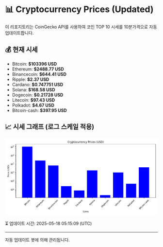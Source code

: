 
# 📊 Cryptocurrency Prices (Updated)

이 리포지토리는 CoinGecko API를 사용하여 코인 TOP 10 시세를 10분가격으로 자동 업데이트합니다.

## 💰 현재 시세
- Bitcoin: **$103396 USD**
- Ethereum: **$2488.77 USD**
- Binancecoin: **$644.41 USD**
- Ripple: **$2.37 USD**
- Cardano: **$0.747751 USD**
- Solana: **$168.58 USD**
- Dogecoin: **$0.21728 USD**
- Litecoin: **$97.43 USD**
- Polkadot: **$4.67 USD**
- Bitcoin-cash: **$397.95 USD**

## 📈 시세 그래프 (로그 스케일 적용)
![Crypto Prices](crypto_prices.png)

⏳ 업데이트 시간: 2025-05-18 05:15:09 (UTC)

---
자동 업데이트 봇에 의해 관리됩니다.
